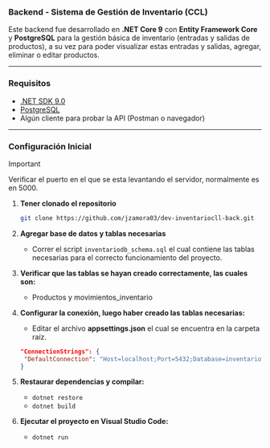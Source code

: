 ### Backend - Sistema de Gestión de Inventario (CCL)

Este backend fue desarrollado en **.NET Core 9** con **Entity Framework Core** y **PostgreSQL** para la gestión básica de inventario (entradas y salidas de productos), a su vez para poder visualizar estas entradas y salidas, agregar, eliminar o editar productos.

---

### Requisitos
- [.NET SDK 9.0](https://dotnet.microsoft.com/en-us/download)
- [PostgreSQL](https://www.postgresql.org/download/)
- Algún cliente para probar la API (Postman o navegador)

---

### Configuración Inicial

> [!IMPORTANT]
> Verificar el puerto en el que se esta levantando el servidor, normalmente es en 5000.

1. **Tener clonado el repositorio**
   
   ```bash
   git clone https://github.com/jzamora03/dev-inventariocll-back.git
   ```
2. **Agregar base de datos y tablas necesarias**
   - Correr el script `inventariodb_schema.sql` el cual contiene las tablas necesarias para el correcto funcionamiento del proyecto.

3. **Verificar que las tablas se hayan creado correctamente, las cuales son:**
   - Productos y movimientos_inventario
     
4. **Configurar la conexión, luego haber creado las tablas necesarias:**
    -  Editar el archivo **appsettings.json** el cual se encuentra en la carpeta raíz.
      ```json
      "ConnectionStrings": {
       "DefaultConnection": "Host=localhost;Port=5432;Database=inventariodb;Username=postgres;Password=tu_clave"
     }
      ```
5. **Restaurar dependencias y compilar:**
   - `dotnet restore`
   - `dotnet build`
  
6. **Ejecutar el proyecto en Visual Studio Code:**
   - `dotnet run`

